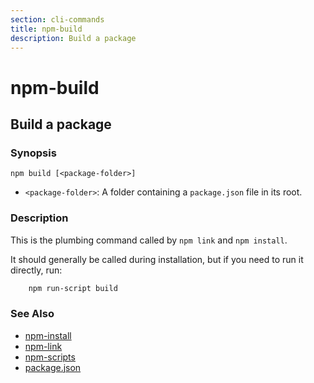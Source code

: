 ```yaml
---
section: cli-commands 
title: npm-build
description: Build a package
---
```


# npm-build

## Build a package

### Synopsis
```shell
npm build [<package-folder>]
```

* `<package-folder>`:
  A folder containing a `package.json` file in its root.

### Description

This is the plumbing command called by `npm link` and `npm install`.

It should generally be called during installation, but if you need to run it
directly, run:
```bash
    npm run-script build
```

### See Also

* [npm-install](npm-install)
* [npm-link](npm-link)
* [npm-scripts](/docs/using-npm/scripts)
* [package.json](/docs/configuring-npm/package.json)
